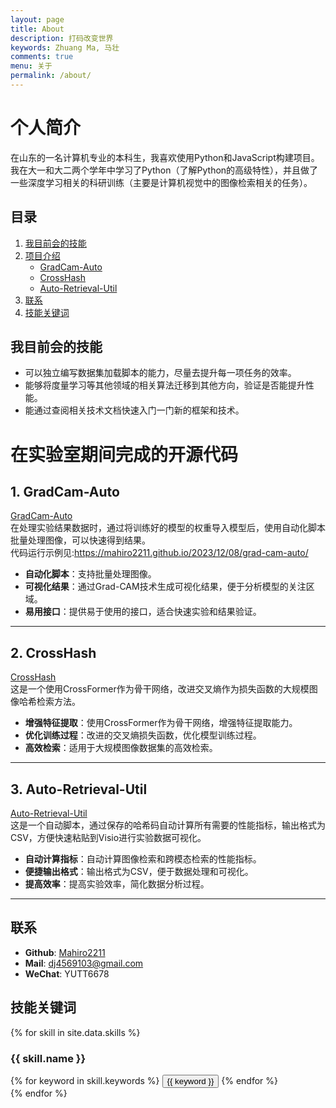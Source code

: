 ```yaml
---
layout: page
title: About
description: 打码改变世界
keywords: Zhuang Ma, 马壮
comments: true
menu: 关于
permalink: /about/
---
```

# 个人简介

在山东的一名计算机专业的本科生，我喜欢使用Python和JavaScript构建项目。  
我在大一和大二两个学年中学习了Python（了解Python的高级特性），并且做了一些深度学习相关的科研训练（主要是计算机视觉中的图像检索相关的任务）。

## 目录
1. [我目前会的技能](#我目前会的技能)
2. [项目介绍](#在实验室期间完成的开源代码)
   - [GradCam-Auto](#1-gradcam-auto)
   - [CrossHash](#2-crosshash)
   - [Auto-Retrieval-Util](#3-auto-retrieval-util)
3. [联系](#联系)
4. [技能关键词](#技能关键词)

## 我目前会的技能
* 可以独立编写数据集加载脚本的能力，尽量去提升每一项任务的效率。
* 能够将度量学习等其他领域的相关算法迁移到其他方向，验证是否能提升性能。
* 能通过查阅相关技术文档快速入门一门新的框架和技术。



# 在实验室期间完成的开源代码

## 1. GradCam-Auto
[GradCam-Auto](https://github.com/Mahiro2211/GradCAM_Auto)  
在处理实验结果数据时，通过将训练好的模型的权重导入模型后，使用自动化脚本批量处理图像，可以快速得到结果。
<br>代码运行示例见:https://mahiro2211.github.io/2023/12/08/grad-cam-auto/
- **自动化脚本**：支持批量处理图像。
- **可视化结果**：通过Grad-CAM技术生成可视化结果，便于分析模型的关注区域。
- **易用接口**：提供易于使用的接口，适合快速实验和结果验证。

---

## 2. CrossHash
[CrossHash](https://github.com/Mahiro2211/CrossHash)  
这是一个使用CrossFormer作为骨干网络，改进交叉熵作为损失函数的大规模图像哈希检索方法。

- **增强特征提取**：使用CrossFormer作为骨干网络，增强特征提取能力。
- **优化训练过程**：改进的交叉熵损失函数，优化模型训练过程。
- **高效检索**：适用于大规模图像数据集的高效检索。

---

## 3. Auto-Retrieval-Util
[Auto-Retrieval-Util](https://github.com/Mahiro2211/Eval_Image_Retrieval_and_Cross_Modal_Retrieval)  
这是一个自动脚本，通过保存的哈希码自动计算所有需要的性能指标，输出格式为CSV，方便快速粘贴到Visio进行实验数据可视化。

- **自动计算指标**：自动计算图像检索和跨模态检索的性能指标。
- **便捷输出格式**：输出格式为CSV，便于数据处理和可视化。
- **提高效率**：提高实验效率，简化数据分析过程。

---

## 联系
- **Github**: [Mahiro2211](https://github.com/Mahiro2211)  
- **Mail**: dj4569103@gmail.com  
- **WeChat**: YUTT6678  

## 技能关键词
{% for skill in site.data.skills %}
### {{ skill.name }}
<div class="btn-inline">
{% for keyword in skill.keywords %}
<button class="btn btn-outline" type="button">{{ keyword }}</button>
{% endfor %}
</div>
{% endfor %}





<!-- ## 个人简介
在山东的一名计算机专业的本科生，我喜欢使用python和javascript构建项目
<br>
我在大一和大二两个学年中学习了Python(了解Python的高级特性)并且做了一些深度学习相关的科研训练(主要是计算机视觉中的图像检索相关的任务)
## 我可以做
* 可以独立编写数据集加载脚本的能力，尽量去提升每一项任务的效率。
* 能够将度量学习等其他领域的相关算法迁移到其他方向，验证是否能提升性能。
* 能通过查阅相关技术文档快速入门一门新的框架和技术


## 实验室期间完成的开源代码

# 项目介绍

## 1. GradCam-Auto
[GradCam-Auto](https://github.com/Mahiro2211/GradCAM_Auto)  
在处理实验结果数据时，通过将训练好的模型的权重导入模型后，使用自动化脚本批量处理图像，可以快速得到结果。

- **自动化脚本**：支持批量处理图像。
- **可视化结果**：通过Grad-CAM技术生成可视化结果，便于分析模型的关注区域。
- **易用接口**：提供易于使用的接口，适合快速实验和结果验证。

---

## 2. CrossHash
[CrossHash](https://github.com/Mahiro2211/CrossHash)  
这是一个使用CrossFormer作为骨干网络，改进交叉熵作为损失函数的大规模图像哈希检索方法。

### 主要特点：
- **增强特征提取**：使用CrossFormer作为骨干网络，增强特征提取能力。
- **优化训练过程**：改进的交叉熵损失函数，优化模型训练过程。
- **高效检索**：适用于大规模图像数据集的高效检索。

---

## 3. Auto-Retrieval-Util
[Auto-Retrieval-Util](https://github.com/Mahiro2211/Eval_Image_Retrieval_and_Cross_Modal_Retrieval)  
这是一个自动脚本，通过保存的哈希码自动计算所有需要的性能指标，输出格式为CSV，方便快速粘贴到Visio进行实验数据可视化。

### 主要特点：
- **自动计算指标**：自动计算图像检索和跨模态检索的性能指标。
- **便捷输出格式**：输出格式为CSV，便于数据处理和可视化。
- **提高效率**：提高实验效率，简化数据分析过程。

--- -->

<!-- 这些项目展示了我在计算机视觉领域的研究兴趣和技术能力，期待与更多的研究者和开发者合作，共同推动这一领域的发展。
GradCam-Auto:[GithubRepoLink](https://github.com/Mahiro2211/GradCAM_Auto)<br>
在处理实验结果数据时通过将训练好的模型的权重导入模型后通过自动化脚本批量处理图片可以快速得到结果
自动化脚本，支持批量处理图像。
通过Grad-CAM技术生成可视化结果，便于分析模型的关注区域。
提供易于使用的接口，适合快速实验和结果验证。
CrossHash:[GithubRepoLink](https://github.com/Mahiro2211/CrossHash)
这是一个使用CrossFormer作为Backbone,改进交叉熵作为损失函数的一个大规模图像哈希检索方法
使用CrossFormer作为骨干网络，增强特征提取能力。
改进的交叉熵损失函数，优化模型训练过程。
适用于大规模图像数据集的高效检索。  
Auto-Retrieval-Util[GithubRepoLink](https://github.com/Mahiro2211/Eval_Image_Retrieval_and_Cross_Modal_Retrieval)
这是一个自动脚本，通过保存的哈希码自动算出所有需要的性能指标，输出格式为csv方便快速粘贴到visio进行实验数据可视化
自动计算图像检索和跨模态检索的性能指标。
输出格式为CSV，便于数据处理和可视化。
提高实验效率，简化数据分析过程。 -->
<!-- 
## 联系

Github:[Mahiro2211](https://github.com/Mahiro2211)<br>
Mail:dj4569103@gmail.com<br>
WeChat:YUTT6678<br>

## Skill Keywords

{% for skill in site.data.skills %}
### {{ skill.name }}
<div class="btn-inline">
{% for keyword in skill.keywords %}
<button class="btn btn-outline" type="button">{{ keyword }}</button>
{% endfor %}
</div>
{% endfor %} -->
